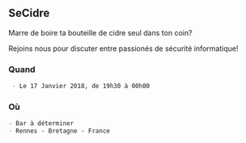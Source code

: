 ## SeCidre

Marre de boire ta bouteille de cidre seul dans ton coin?

Rejoins nous pour  discuter entre passionés de sécurité informatique!

### Quand

```markdown
 - Le 17 Janvier 2018, de 19h30 à 00h00
```

### Où

```markdown
- Bar à déterminer
- Rennes - Bretagne - France
```

